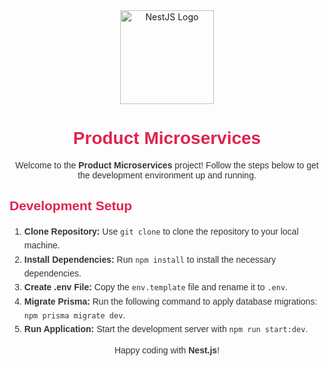 <div style="text-align: center;">
    <img src="https://nestjs.com/img/logo-small.svg" alt="NestJS Logo" width="150" />
</div>

<h1 style="font-family: Arial, sans-serif; color: #e0234e; text-align: center;">Product Microservices</h1>

<p style="font-family: Arial, sans-serif; color: #333; text-align: center;">
    Welcome to the <strong>Product Microservices</strong> project! Follow the steps below to get the development environment up and running.
</p>

<h2 style="font-family: Arial, sans-serif; color: #e0234e;">Development Setup</h2>

<ol style="font-family: Arial, sans-serif; color: #333; line-height: 1.6;">
    <li><strong>Clone Repository:</strong> Use <code>git clone</code> to clone the repository to your local machine.</li>
    <li><strong>Install Dependencies:</strong> Run <code>npm install</code> to install the necessary dependencies.</li>
    <li><strong>Create .env File:</strong> Copy the <code>env.template</code> file and rename it to <code>.env</code>.</li>
    <li><strong>Migrate Prisma:</strong> Run the following command to apply database migrations: <code>npm prisma migrate dev</code>.</li>
    <li><strong>Run Application:</strong> Start the development server with <code>npm run start:dev</code>.</li>
</ol>

<p style="font-family: Arial, sans-serif; color: #333; text-align: center;">
    Happy coding with <strong>Nest.js</strong>!
</p>
